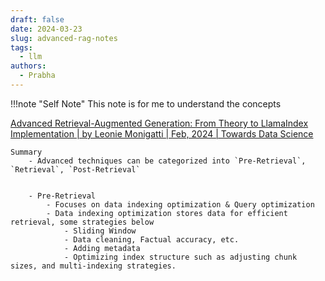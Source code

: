 ```yaml
---
draft: false
date: 2024-03-23
slug: advanced-rag-notes
tags:
  - llm
authors:
  - Prabha
---
```

!!!note "Self Note"
	This note is for me to understand the concepts
	
[Advanced Retrieval-Augmented Generation: From Theory to LlamaIndex Implementation | by Leonie Monigatti | Feb, 2024 | Towards Data Science](https://towardsdatascience.com/advanced-retrieval-augmented-generation-from-theory-to-llamaindex-implementation-4de1464a9930)

	Summary
		- Advanced techniques can be categorized into `Pre-Retrieval`, `Retrieval`, `Post-Retrieval`


		- Pre-Retrieval
			- Focuses on data indexing optimization & Query optimization
			- Data indexing optimization stores data for efficient retrieval, some strategies below
				- Sliding Window
				- Data cleaning, Factual accuracy, etc.
				- Adding metadata
				- Optimizing index structure such as adjusting chunk sizes, and multi-indexing strategies.
